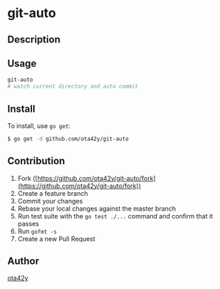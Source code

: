 # git-auto

## Description

## Usage

```bash
git-auto
# watch current directory and auto commit
```

## Install

To install, use `go get`:

```bash
$ go get -d github.com/ota42y/git-auto
```

## Contribution

1. Fork ([https://github.com/ota42y/git-auto/fork](https://github.com/ota42y/git-auto/fork))
1. Create a feature branch
1. Commit your changes
1. Rebase your local changes against the master branch
1. Run test suite with the `go test ./...` command and confirm that it passes
1. Run `gofmt -s`
1. Create a new Pull Request

## Author

[ota42y](https://github.com/ota42y)
